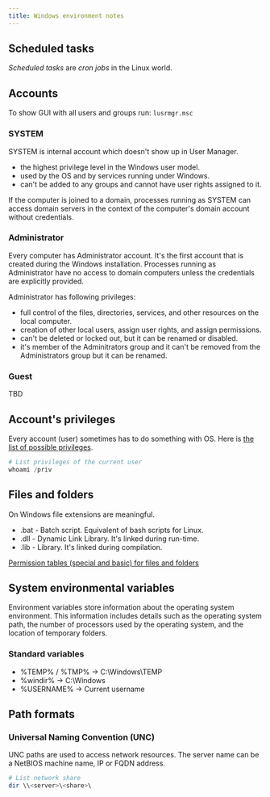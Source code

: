 ```yaml
---
title: Windows environment notes
---
```

## Scheduled tasks
_Scheduled tasks_ are _cron jobs_ in the Linux world.  

## Accounts
To show GUI with all users and groups run: `lusrmgr.msc`

### SYSTEM
SYSTEM is internal account which doesn't show up in User Manager.

- the highest privilege level in the Windows user model.
- used by the OS and by services running under Windows.
- can't be added to any groups and cannot have user rights assigned to it.

If the computer is joined to a domain, processes running as SYSTEM can access domain servers in the context of the computer's domain account without credentials.

### Administrator
Every computer has Administrator account. It's the first account that is created during the Windows installation. Processes running as Administrator have no access to domain computers unless the credentials are explicitly provided.

Administrator has following privileges:

- full control of the files, directories, services, and other resources on the local computer.
- creation of other local users, assign user rights, and assign permissions.
- can't be deleted or locked out, but it can be renamed or disabled.
- it's member of the Adminitrators group and it can't be removed from the Administrators group but it can be renamed.

### Guest
TBD

## Account's privileges
Every account (user) sometimes has to do something with OS. Here is [the list of possible privileges](https://learn.microsoft.com/en-us/windows/win32/secauthz/privilege-constants).

```powershell
# List privileges of the current user
whoami /priv
```

## Files and folders
On Windows file extensions are meaningful.

- .bat - Batch script. Equivalent of bash scripts for Linux.
- .dll - Dynamic Link Library. It's linked during run-time.
- .lib - Library. It's linked during compilation.

[Permission tables (special and basic) for files and folders](https://learn.microsoft.com/en-us/previous-versions/windows/it-pro/windows-2000-server/bb727008(v=technet.10)?redirectedfrom=MSDN)

## System environmental variables
Environment variables store information about the operating system environment. This information includes details such as the operating system path, the number of processors used by the operating system, and the location of temporary folders.

### Standard variables

- %TEMP% / %TMP%    -> C:\Windows\TEMP
- %windir%          -> C:\Windows
- %USERNAME%        -> Current username

## Path formats

### Universal Naming Convention (UNC)
UNC paths are used to access network resources. The server name can be a NetBIOS machine name, IP or FQDN address.

```powershell
# List network share
dir \\<server>\<share>\
```
